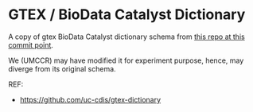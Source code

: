 # GTEX / BioData Catalyst Dictionary

A copy of gtex BioData Catalyst dictionary schema from [this repo at this commit point](https://github.com/uc-cdis/gtex-dictionary/tree/abb067f810b2b50e689a5157a6e0751e8b05705d).

We (UMCCR) may have modified it for experiment purpose, hence, may diverge from its original schema.

REF:
- https://github.com/uc-cdis/gtex-dictionary
